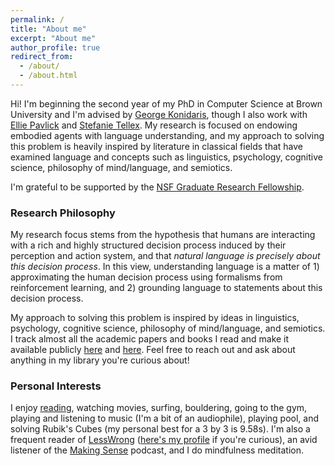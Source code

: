 ```yaml
---
permalink: /
title: "About me"
excerpt: "About me"
author_profile: true
redirect_from: 
  - /about/
  - /about.html
---
```


Hi! I'm beginning the second year of my PhD in Computer Science at Brown University and I'm advised by [George Konidaris](https://cs.brown.edu/~gdk/), though I also work with [Ellie Pavlick](https://cs.brown.edu/people/epavlick/) and [Stefanie Tellex](https://cs.brown.edu/people/stellex/). My research is focused on endowing embodied agents with language understanding, and my approach to solving this problem is heavily inspired by literature in classical fields that have examined language and concepts such as linguistics, psychology, cognitive science, philosophy of mind/language, and semiotics.

I'm grateful to be supported by the [NSF Graduate Research Fellowship](https://cs.brown.edu/news/2022/05/20/five-brown-cs-students-and-alums-receive-nsf-graduate-research-fellowships/).

### Research Philosophy

My research focus stems from the hypothesis that humans are interacting with a rich and highly structured decision process induced by their perception and action system, and that _natural language is precisely about this decision process_. In this view, understanding language is a matter of 1) approximating the human decision process using formalisms from reinforcement learning, and 2) grounding language to statements about this decision process.

My approach to solving this problem is inspired by ideas in linguistics, psychology, cognitive science, philosophy of mind/language, and semiotics. I track almost all the academic papers and books I read and make it available publicly [here](https://speeg.notion.site/speeg/Ben-s-Library-b48d1cb88e8f465baa8573a1c44b5d64/) and [here](https://www.zotero.org/benjamin-spiegel/library). Feel free to reach out and ask about anything in my library you're curious about!

### Personal Interests

I enjoy [reading](https://speeg.notion.site/speeg/Ben-s-Library-b48d1cb88e8f465baa8573a1c44b5d64/), watching movies, surfing, bouldering, going to the gym, playing and listening to music (I'm a bit of an audiophile), playing pool, and solving Rubik's Cubes (my personal best for a 3 by 3 is 9.58s). I'm also a frequent reader of [LessWrong](https://www.lesswrong.com/) ([here's my profile](https://www.lesswrong.com/users/benjamin-spiegel) if you're curious), an avid listener of the [Making Sense](https://samharris.org/podcast/making-sense-episodes/) podcast, and I do mindfulness meditation.
